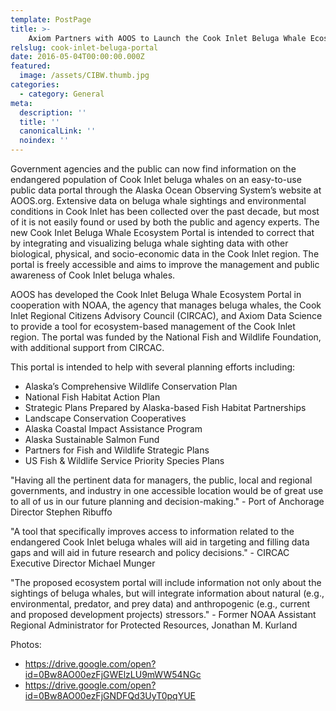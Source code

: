 ```yaml
---
template: PostPage
title: >-
    Axiom Partners with AOOS to Launch the Cook Inlet Beluga Whale Ecosystem Portal
relslug: cook-inlet-beluga-portal
date: 2016-05-04T00:00:00.000Z
featured:
  image: /assets/CIBW.thumb.jpg
categories:
  - category: General
meta:
  description: ''
  title: ''
  canonicalLink: ''
  noindex: ''
---
```

Government agencies and the public can now find information on the endangered population of Cook Inlet beluga whales on an easy-to-use public data portal through the Alaska Ocean Observing System’s website at AOOS.org. Extensive data on beluga whale sightings and environmental conditions in Cook Inlet has been collected over the past decade, but most of it is not easily found or used by both the public and agency experts. The new Cook Inlet Beluga Whale Ecosystem Portal is intended to correct that by integrating and visualizing beluga whale sighting data with other biological, physical, and socio-economic data in the Cook Inlet region. The portal is freely accessible and aims to improve the management and public awareness of Cook Inlet beluga whales.

AOOS has developed the Cook Inlet Beluga Whale Ecosystem Portal in cooperation with NOAA, the agency that manages beluga whales, the Cook Inlet Regional Citizens Advisory Council (CIRCAC), and Axiom Data Science to provide a tool for ecosystem-based management of the Cook Inlet region. The portal was funded by the National Fish and Wildlife Foundation, with additional support from CIRCAC.

This portal is intended to help with several planning efforts including:

*  Alaska’s Comprehensive Wildlife Conservation Plan
*  National Fish Habitat Action Plan
*  Strategic Plans Prepared by Alaska-based Fish Habitat Partnerships
*  Landscape Conservation Cooperatives
*  Alaska Coastal Impact Assistance Program
*  Alaska Sustainable Salmon Fund
*  Partners for Fish and Wildlife Strategic Plans
*  US Fish & Wildlife Service Priority Species Plans

"Having all the pertinent data for managers, the public, local and regional governments, and industry in one accessible location would be of great use to all of us in our future planning and decision-making." - Port of Anchorage Director Stephen Ribuffo

"A tool that specifically improves access to information related to the endangered Cook Inlet beluga whales will aid in targeting and filling data gaps and will aid in future research and policy decisions." - CIRCAC Executive Director Michael Munger

"The proposed ecosystem portal will include information not only about the sightings of beluga whales, but will integrate information about natural (e.g., environmental, predator, and prey data) and anthropogenic (e.g., current and proposed development projects) stressors." - Former NOAA Assistant Regional Administrator for Protected Resources, Jonathan M. Kurland

Photos:
*  https://drive.google.com/open?id=0Bw8AO00ezFjGWElzLU9mWW54NGc
*  https://drive.google.com/open?id=0Bw8AO00ezFjGNDFQd3UyT0pqYUE
